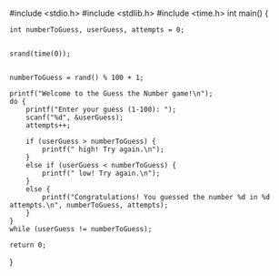 #include <stdio.h>
#include <stdlib.h>
#include <time.h>
int main() 
{
   
    int numberToGuess, userGuess, attempts = 0;

    
    srand(time(0));


    numberToGuess = rand() % 100 + 1;
    
    printf("Welcome to the Guess the Number game!\n");
    do {
        printf("Enter your guess (1-100): ");
        scanf("%d", &userGuess);
        attempts++;
        
        if (userGuess > numberToGuess) {
            printf(" high! Try again.\n");
        } 
        else if (userGuess < numberToGuess) {
            printf(" low! Try again.\n");
        }
        else {
            printf("Congratulations! You guessed the number %d in %d attempts.\n", numberToGuess, attempts);
        }
    }
    while (userGuess != numberToGuess);
    
    return 0; 
}
